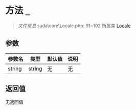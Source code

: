 # 方法 `_`

> *文件信息* suda\core\Locale.php: 91~102
> 所属类 [Locale](../Locale.md)




## 参数


| 参数名 | 类型 | 默认值 | 说明 |
|--------|-----|-------|-------|
| string |  string | 无 | 无 |



## 返回值

无返回值
